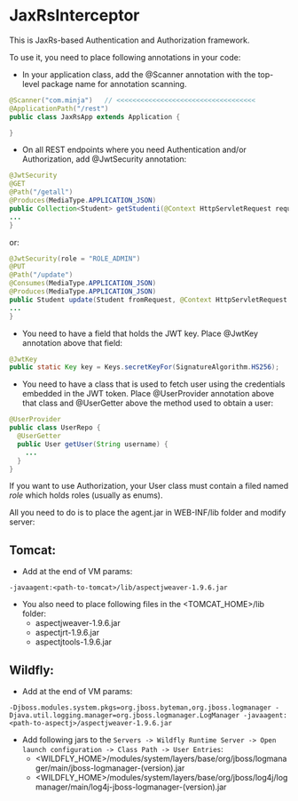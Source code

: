 # JaxRsInterceptor

This is JaxRs-based Authentication and Authorization framework.

To use it, you need to place following annotations in your code:

* In your application class, add the @Scanner annotation with the top-level package name for annotation scanning.

```java
@Scanner("com.minja")   // <<<<<<<<<<<<<<<<<<<<<<<<<<<<<<<<<<<
@ApplicationPath("/rest")
public class JaxRsApp extends Application {

}
```

* On all REST endpoints where you need Authentication and/or Authorization, add @JwtSecurity annotation:

```java
@JwtSecurity
@GET
@Path("/getall")
@Produces(MediaType.APPLICATION_JSON)
public Collection<Student> getStudenti(@Context HttpServletRequest request) {
...
}
```

or:

```java
@JwtSecurity(role = "ROLE_ADMIN")
@PUT
@Path("/update")
@Consumes(MediaType.APPLICATION_JSON)
@Produces(MediaType.APPLICATION_JSON)
public Student update(Student fromRequest, @Context HttpServletRequest request) {
...
}
```

* You need to have a field that holds the JWT key. Place @JwtKey annotation above that field:

```java
@JwtKey
public static Key key = Keys.secretKeyFor(SignatureAlgorithm.HS256);
```

* You need to have a class that is used to fetch user using the credentials embedded in the JWT token.
Place @UserProvider annotation above that class and @UserGetter above the method used to obtain a user: 

```java
@UserProvider
public class UserRepo {
  @UserGetter
  public User getUser(String username) {
    ...
  }
}
```

If you want to use Authorization, your User class must contain a filed named *role* which holds roles (usually as enums).

All you need to do is to place the agent.jar in WEB-INF/lib folder and modify server:

## Tomcat: 
* Add at the end of VM params:  

```
-javaagent:<path-to-tomcat>/lib/aspectjweaver-1.9.6.jar
```

* You also need to place following files in the <TOMCAT_HOME>/lib folder:
    * aspectjweaver-1.9.6.jar
    * aspectjrt-1.9.6.jar
    * aspectjtools-1.9.6.jar

## Wildfly: 
* Add at the end of VM params: 

```
-Djboss.modules.system.pkgs=org.jboss.byteman,org.jboss.logmanager -Djava.util.logging.manager=org.jboss.logmanager.LogManager -javaagent:<path-to-aspectj>/aspectjweaver-1.9.6.jar
```
* Add following jars to the `Servers -> Wildfly Runtime Server -> Open launch configuration -> Class Path -> User Entries`:
    * <WILDFLY_HOME>/modules/system/layers/base/org/jboss/logmanager/main/jboss-logmanager-(version).jar
    * <WILDFLY_HOME>/modules/system/layers/base/org/jboss/log4j/logmanager/main/log4j-jboss-logmanager-(version).jar    
